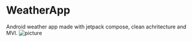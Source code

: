 # WeatherApp
Android weather app made with jetpack compose, clean achritecture and MVI.
![picture](https://github.com/Pelc314/WeatherApp/blob/master/mainscreen)
